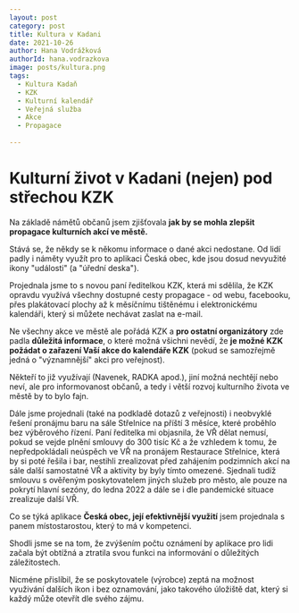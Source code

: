 ```yaml
---
layout: post
category: post
title: Kultura v Kadani    
date: 2021-10-26
author: Hana Vodrážková
authorId: hana.vodrazkova
image: posts/kultura.png
tags:
  - Kultura Kadaň
  - KZK
  - Kulturní kalendář
  - Veřejná služba
  - Akce
  - Propagace
  
---
```


# Kulturní život v Kadani (nejen) pod střechou KZK

Na základě námětů občanů jsem zjišťovala **jak by se mohla zlepšit propagace kulturních akcí ve městě.**

Stává se, že někdy se k někomu informace o dané akci nedostane. Od lidí padly i náměty využít pro to aplikaci Česká obec, kde jsou dosud nevyužité ikony "události" (a "úřední deska").

Projednala jsme to s novou paní ředitelkou KZK, která mi sdělila, že KZK opravdu využívá všechny dostupné cesty propagace - od webu, facebooku, přes plakátovací plochy až k měsíčnímu tištěnému
i elektronickému kalendáři, který si můžete nechávat zaslat na e-mail.

Ne všechny akce ve městě ale pořádá KZK a **pro ostatní organizátory** zde padla **důležitá informace**, o které možná všichni nevědí, že **je možné KZK požádat o zařazení Vaší 
akce do kalendáře KZK** (pokud se samozřejmě jedná o "významnější" akci pro veřejnost). 

Někteří to již využívají (Navenek, RADKA apod.), jiní možná nechtějí nebo neví, ale pro informovanost občanů, a tedy i větší rozvoj kulturního života ve městě by to bylo fajn.

Dále jsme projednali (také na podkladě dotazů z veřejnosti) i neobvyklé řešení pronájmu baru na sále Střelnice na příští 3 měsíce, které proběhlo bez výběrového řízení.
Paní ředitelka mi objasnila, že VŘ dělat nemusí, pokud se vejde plnění smlouvy do 300 tisíc Kč a že vzhledem k tomu, že nepředpokládali neúspěch ve VŘ na pronájem Restaurace Střelnice,
která by si poté řešila i bar, nestihli zrealizovat před zahájením podzimních akcí na sále další samostatné VŘ a aktivity by byly tímto omezené. 
Sjednali tudíž smlouvu s ověřeným poskytovatelem jiných služeb pro město, ale pouze na pokrytí hlavní sezóny, do ledna 2022 a dále se i dle pandemické situace zrealizuje další VŘ.   


Co se týká aplikace **Česká obec, její efektivnější využití** jsem projednala s panem místostarostou, který to má v kompetenci.

Shodli jsme se na tom, že zvýšením počtu oznámení by aplikace pro lidi začala být obtížná a ztratila svou funkci na informování o důležitých záležitostech.

Nicméne přislíbil, že se poskytovatele (výrobce) zeptá na možnost využivání dalších ikon i bez oznamování, jako takového úložiště dat, který si každý může otevřít dle svého zájmu.
